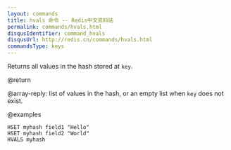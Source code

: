 ```yaml
---
layout: commands
title: hvals 命令 -- Redis中文资料站
permalink: commands/hvals.html
disqusIdentifier: command_hvals
disqusUrl: http://redis.cn/commands/hvals.html
commandsType: keys
---
```


Returns all values in the hash stored at `key`.

@return

@array-reply: list of values in the hash, or an empty list when `key` does
not exist.

@examples

```cli
HSET myhash field1 "Hello"
HSET myhash field2 "World"
HVALS myhash
```
